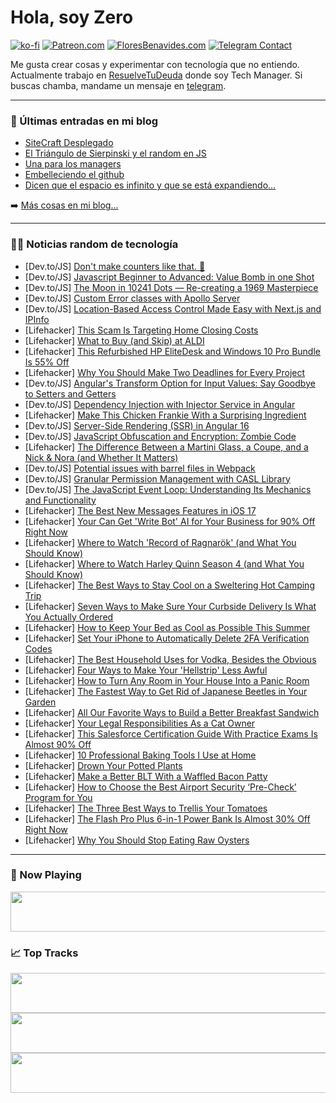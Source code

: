 # Hola, soy Zero

[![ko-fi](https://ko-fi.com/img/githubbutton_sm.svg)](https://ko-fi.com/J3J4N0LUK)
[![Patreon.com](https://img.shields.io/endpoint.svg?url=https%3A%2F%2Fshieldsio-patreon.vercel.app%2Fapi%3Fusername%3Dzerodragon%26type%3Dpatrons&style=for-the-badge)](https://patreon.com/zerodragon)
[![FloresBenavides.com](https://img.shields.io/website?down_message=oops&label=MiBlog&style=for-the-badge&up_message=online&url=https%3A%2F%2Ffloresbenavides.com)](https://floresbenavides.com)
[![Telegram Contact](https://img.shields.io/badge/escr%C3%ADbeme-ZeroDragon-%2326A5E4?style=for-the-badge&logo=telegram)](https://t.me/zerodragon)

Me gusta crear cosas y experimentar con tecnología que no entiendo.
Actualmente trabajo en [ResuelveTuDeuda](http://github.com/resuelve) donde soy Tech Manager.
Si buscas chamba, mandame un mensaje en [telegram](https://t.me/zerodragon).

---

### 📕 Últimas entradas en mi blog
<!-- BLOG-POST-LIST:START -->
- [SiteCraft Desplegado](https://floresbenavides.com/sitecraft-desplegado/)
- [El Triángulo de Sierpinski y el random en JS](https://floresbenavides.com/el-triangulo-de-sierpinski-y-el-random-en-js/)
- [Una para los managers](https://floresbenavides.com/una-para-los-managers/)
- [Embelleciendo el github](https://floresbenavides.com/embelleciendo-el-github/)
- [Dicen que el espacio es infinito y que se está expandiendo…](https://floresbenavides.com/dicen-que-el-espacio-es-infinito-y-que-se-esta-expandiendo/)
<!-- BLOG-POST-LIST:END -->

➡️ [Más cosas en mi blog...](https://floresbenavides.com)

---

### 👨‍💻 Noticias random de tecnología
<!-- TECH-POSTS:START -->
- [Dev.to/JS] [Don&#39;t make counters like that. 🛑](https://dev.to/ivanzm123/dont-make-counters-like-that-1fhc)
- [Dev.to/JS] [Javascript Beginner to Advanced: Value Bomb in one Shot](https://dev.to/lovepreetsingh/javascript-beginner-to-advanced-value-bomb-in-one-shot-2ll6)
- [Dev.to/JS] [The Moon in 10241 Dots — Re-creating a 1969 Masterpiece](https://dev.to/madsstoumann/the-moon-in-10241-dots-re-creating-a-1969-masterpiece-35e2)
- [Dev.to/JS] [Custom Error classes with Apollo Server](https://dev.to/chrisheld927/custom-error-classes-with-apollo-server-31pj)
- [Dev.to/JS] [Location-Based Access Control Made Easy with Next.js and IPInfo](https://dev.to/permit_io/location-based-access-control-made-easy-with-nextjs-and-ipinfo-1bl)
- [Lifehacker] [This Scam Is Targeting Home Closing Costs](https://lifehacker.com/this-scam-is-targeting-home-closing-costs-1850649304)
- [Lifehacker] [What to Buy &lpar;and Skip&rpar; at ALDI](https://lifehacker.com/what-to-buy-and-skip-at-aldi-1798664491)
- [Lifehacker] [This Refurbished HP EliteDesk and Windows 10 Pro Bundle Is 55% Off](https://lifehacker.com/this-refurbished-hp-elitedesk-and-windows-10-pro-bundle-1850638631)
- [Lifehacker] [Why You Should Make Two Deadlines for Every Project](https://lifehacker.com/why-you-should-make-two-deadlines-for-every-project-1850648884)
- [Dev.to/JS] [Angular&#39;s Transform Option for Input Values: Say Goodbye to Setters and Getters](https://dev.to/suranisaunak/angulars-transform-option-for-input-values-say-goodbye-to-setters-and-getters-339f)
- [Dev.to/JS] [Dependency Injection with Injector Service in Angular](https://dev.to/suranisaunak/dependency-injection-with-injector-service-in-angular-7jb)
- [Lifehacker] [Make This Chicken Frankie With a Surprising Ingredient](https://lifehacker.com/make-this-chicken-frankie-with-a-surprising-ingredient-1850648956)
- [Dev.to/JS] [Server-Side Rendering &lpar;SSR&rpar; in Angular 16](https://dev.to/suranisaunak/server-side-rendering-ssr-in-angular-16-4ga1)
- [Dev.to/JS] [JavaScript Obfuscation and Encryption: Zombie Code](https://dev.to/w2sft/javascript-obfuscation-and-encryption-zombie-code-i74)
- [Lifehacker] [The Difference Between a Martini Glass, a Coupe, and a Nick &amp; Nora &lpar;and Whether It Matters&rpar;](https://lifehacker.com/the-difference-between-a-martini-glass-a-coupe-and-a-1850648390)
- [Dev.to/JS] [Potential issues with barrel files in Webpack](https://dev.to/fogel/potential-issues-with-barrel-files-in-webpack-4bf2)
- [Dev.to/JS] [Granular Permission Management with CASL Library](https://dev.to/brainhubeu/granular-permission-management-with-casl-library-50g9)
- [Dev.to/JS] [The JavaScript Event Loop: Understanding Its Mechanics and Functionality](https://dev.to/adii/the-javascript-event-loop-understanding-its-mechanics-and-functionality-5dee)
- [Lifehacker] [The Best New Messages Features in iOS 17](https://lifehacker.com/best-new-messages-features-ios-17-1850646615)
- [Lifehacker] [Your Can Get &#39;Write Bot&#39; AI for Your Business for 90% Off Right Now](https://lifehacker.com/your-can-get-write-bot-ai-for-your-business-for-90-off-1850629825)
- [Lifehacker] [Where to Watch &#39;Record of Ragnarök&#39; &lpar;and What You Should Know&rpar;](https://lifehacker.com/where-to-watch-record-of-ragnarok-and-what-you-should-1850631126)
- [Lifehacker] [Where to Watch Harley Quinn Season 4 &lpar;and What You Should Know&rpar;](https://lifehacker.com/where-to-watch-harley-quinn-season-4-and-what-you-shou-1850625831)
- [Lifehacker] [The Best Ways to Stay Cool on a Sweltering Hot Camping Trip](https://lifehacker.com/the-best-ways-to-stay-cool-on-a-sweltering-hot-camping-1850649119)
- [Lifehacker] [Seven Ways to Make Sure Your Curbside Delivery Is What You Actually Ordered](https://lifehacker.com/seven-ways-to-make-sure-your-curbside-delivery-is-what-1850646488)
- [Lifehacker] [How to Keep Your Bed as Cool as Possible This Summer](https://lifehacker.com/how-to-keep-your-bed-as-cool-as-possible-this-summer-1850648440)
- [Lifehacker] [Set Your iPhone to Automatically Delete 2FA Verification Codes](https://lifehacker.com/set-your-iphone-to-automatically-delete-2fa-verificatio-1850647064)
- [Lifehacker] [The Best Household Uses for Vodka, Besides the Obvious](https://lifehacker.com/18-of-the-best-uses-for-vodka-besides-the-obvious-1849769532)
- [Lifehacker] [Four Ways to Make Your &#39;Hellstrip&#39; Less Awful](https://lifehacker.com/four-ways-to-make-your-hellstrip-less-shitty-1850646449)
- [Lifehacker] [How to Turn Any Room in Your House Into a Panic Room](https://lifehacker.com/how-to-turn-any-room-in-your-house-into-a-panic-room-1850647677)
- [Lifehacker] [The Fastest Way to Get Rid of Japanese Beetles in Your Garden](https://lifehacker.com/the-fastest-way-to-get-rid-of-japanese-beetles-in-your-1850646529)
- [Lifehacker] [All Our Favorite Ways to Build a Better Breakfast Sandwich](https://lifehacker.com/15-ways-to-build-a-better-breakfast-sandwich-1850119709)
- [Lifehacker] [Your Legal Responsibilities As a Cat Owner](https://lifehacker.com/your-legal-responsibilities-as-a-cat-owner-1850647989)
- [Lifehacker] [This Salesforce Certification Guide With Practice Exams Is Almost 90% Off](https://lifehacker.com/this-salesforce-certification-guide-with-practice-exams-1850629800)
- [Lifehacker] [10 Professional Baking Tools I Use at Home](https://lifehacker.com/best-professional-baking-tools-for-every-kitchen-1850168766)
- [Lifehacker] [Drown Your Potted Plants](https://lifehacker.com/drown-your-potted-plants-1850646521)
- [Lifehacker] [Make a Better BLT With a Waffled Bacon Patty](https://lifehacker.com/make-a-better-blt-with-a-waffled-bacon-patty-1850647333)
- [Lifehacker] [How to Choose the Best Airport Security ‘Pre-Check’ Program for You](https://lifehacker.com/how-to-choose-the-best-airport-security-pre-check-pro-1849433015)
- [Lifehacker] [The Three Best Ways to Trellis Your Tomatoes](https://lifehacker.com/the-three-best-ways-to-trellis-your-tomatoes-1850646504)
- [Lifehacker] [The Flash Pro Plus 6-in-1 Power Bank Is Almost 30% Off Right Now](https://lifehacker.com/the-flash-pro-plus-6-in-1-power-bank-is-almost-30-off-1850629792)
- [Lifehacker] [Why You Should Stop Eating Raw Oysters](https://lifehacker.com/why-you-should-stop-eating-raw-oysters-1850642677)<!-- TECH-POSTS:END -->

---

### 🎵 Now Playing
<a href="https://spotify-now-playing-dun.vercel.app/now-playing?open"><img src="https://spotify-now-playing-dun.vercel.app/now-playing" width="540" height="64"></a>

### 📈 Top Tracks
<a href="https://spotify-now-playing-dun.vercel.app/top-tracks?i=1&open"><img src="https://spotify-now-playing-dun.vercel.app/top-tracks?i=1" width="540" height="64"></a>
<a href="https://spotify-now-playing-dun.vercel.app/top-tracks?i=2&open"><img src="https://spotify-now-playing-dun.vercel.app/top-tracks?i=2" width="540" height="64"></a>
<a href="https://spotify-now-playing-dun.vercel.app/top-tracks?i=3&open"><img src="https://spotify-now-playing-dun.vercel.app/top-tracks?i=3" width="540" height="64"></a>
